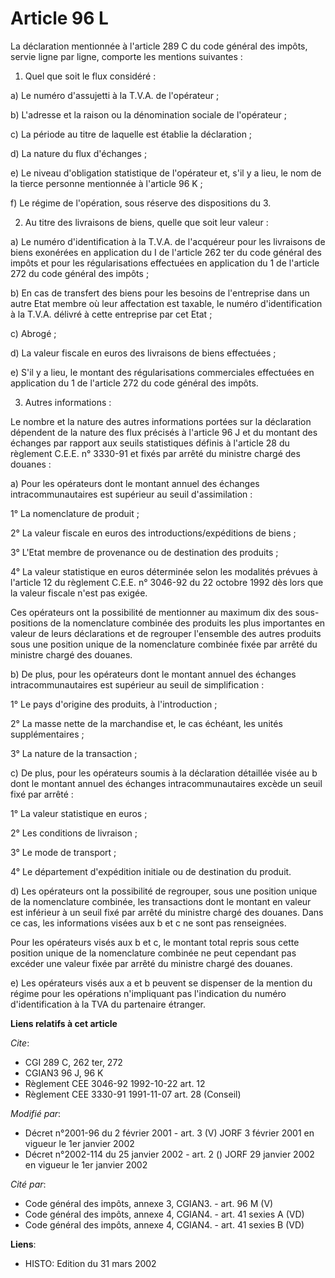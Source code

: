 # Article 96 L

La déclaration mentionnée à l'article 289 C du code général des impôts, servie ligne par ligne, comporte les mentions
suivantes :

1. Quel que soit le flux considéré :

a) Le numéro d'assujetti à la T.V.A. de l'opérateur ;

b) L'adresse et la raison ou la dénomination sociale de l'opérateur ;

c) La période au titre de laquelle est établie la déclaration ;

d) La nature du flux d'échanges ;

e) Le niveau d'obligation statistique de l'opérateur et, s'il y a lieu, le nom de la tierce personne mentionnée à l'article
96 K ;

f) Le régime de l'opération, sous réserve des dispositions du 3.

2. Au titre des livraisons de biens, quelle que soit leur valeur :

a) Le numéro d'identification à la T.V.A. de l'acquéreur pour les livraisons de biens exonérées en application du I de
l'article 262 ter du code général des impôts et pour les régularisations effectuées en application du 1 de l'article 272 du
code général des impôts ;

b) En cas de transfert des biens pour les besoins de l'entreprise dans un autre Etat membre où leur affectation est taxable,
le numéro d'identification à la T.V.A. délivré à cette entreprise par cet Etat ;

c) Abrogé ;

d) La valeur fiscale en euros des livraisons de biens effectuées ;

e) S'il y a lieu, le montant des régularisations commerciales effectuées en application du 1 de l'article 272 du code général
des impôts.

3. Autres informations :

Le nombre et la nature des autres informations portées sur la déclaration dépendent de la nature des flux précisés à
l'article 96 J et du montant des échanges par rapport aux seuils statistiques définis à l'article 28 du règlement C.E.E. n°
3330-91 et fixés par arrêté du ministre chargé des douanes :

a) Pour les opérateurs dont le montant annuel des échanges intracommunautaires est supérieur au seuil d'assimilation :

1° La nomenclature de produit ;

2° La valeur fiscale en euros des introductions/expéditions de biens ;

3° L'Etat membre de provenance ou de destination des produits ;

4° La valeur statistique en euros déterminée selon les modalités prévues à l'article 12 du règlement C.E.E. n° 3046-92 du 22
octobre 1992 dès lors que la valeur fiscale n'est pas exigée.

Ces opérateurs ont la possibilité de mentionner au maximum dix des sous-positions de la nomenclature combinée des produits
les plus importantes en valeur de leurs déclarations et de regrouper l'ensemble des autres produits sous une position unique
de la nomenclature combinée fixée par arrêté du ministre chargé des douanes.

b) De plus, pour les opérateurs dont le montant annuel des échanges intracommunautaires est supérieur au seuil de
simplification :

1° Le pays d'origine des produits, à l'introduction ;

2° La masse nette de la marchandise et, le cas échéant, les unités supplémentaires ;

3° La nature de la transaction ;

c) De plus, pour les opérateurs soumis à la déclaration détaillée visée au b dont le montant annuel des échanges
intracommunautaires excède un seuil fixé par arrêté :

1° La valeur statistique en euros ;

2° Les conditions de livraison ;

3° Le mode de transport ;

4° Le département d'expédition initiale ou de destination du produit.

d) Les opérateurs ont la possibilité de regrouper, sous une position unique de la nomenclature combinée, les transactions
dont le montant en valeur est inférieur à un seuil fixé par arrêté du ministre chargé des douanes. Dans ce cas, les
informations visées aux b et c ne sont pas renseignées.

Pour les opérateurs visés aux b et c, le montant total repris sous cette position unique de la nomenclature combinée ne peut
cependant pas excéder une valeur fixée par arrêté du ministre chargé des douanes.

e) Les opérateurs visés aux a et b peuvent se dispenser de la mention du régime pour les opérations n'impliquant pas
l'indication du numéro d'identification à la TVA du partenaire étranger.

**Liens relatifs à cet article**

_Cite_:

  - CGI 289 C, 262 ter, 272
  - CGIAN3 96 J, 96 K
  - Règlement CEE 3046-92 1992-10-22 art. 12
  - Règlement CEE 3330-91 1991-11-07 art. 28 (Conseil)

_Modifié par_:

  - Décret n°2001-96 du 2 février 2001 - art. 3 (V) JORF 3 février 2001 en vigueur le 1er janvier 2002
  - Décret n°2002-114 du 25 janvier 2002 - art. 2 () JORF 29 janvier 2002 en vigueur le 1er janvier 2002

_Cité par_:

  - Code général des impôts, annexe 3, CGIAN3. - art. 96 M (V)
  - Code général des impôts, annexe 4, CGIAN4. - art. 41 sexies A (VD)
  - Code général des impôts, annexe 4, CGIAN4. - art. 41 sexies B (VD)

**Liens**:

  - HISTO: Edition du 31 mars 2002
